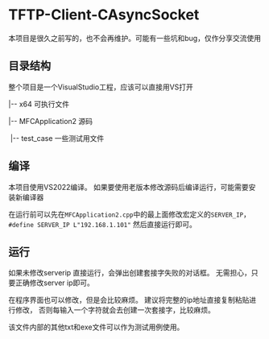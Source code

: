 # TFTP-Client-CAsyncSocket

本项目是很久之前写的，也不会再维护。可能有一些坑和bug，仅作分享交流使用

## 目录结构

整个项目是一个VisualStudio工程，应该可以直接用VS打开

|-- x64 可执行文件

|-- MFCApplication2 源码

​	|-- test_case 一些测试用文件



## 编译

本项目使用VS2022编译。
如果要使用老版本修改源码后编译运行，可能需要安装新编译器

在运行前可以先在`MFCApplication2.cpp`中的最上面修改宏定义的`SERVER_IP`，
`#define SERVER_IP L"192.168.1.101"`
然后直接运行即可。



## 运行

如果未修改serverip 直接运行，会弹出创建套接字失败的对话框。
无需担心，只要正确修改server ip即可。

在程序界面也可以修改，但是会比较麻烦。
建议将完整的ip地址直接复制粘贴进行修改，
否则每输入一个字符就会去创建一次套接字，比较麻烦。

该文件内部的其他txt和exe文件可以作为测试用例使用。